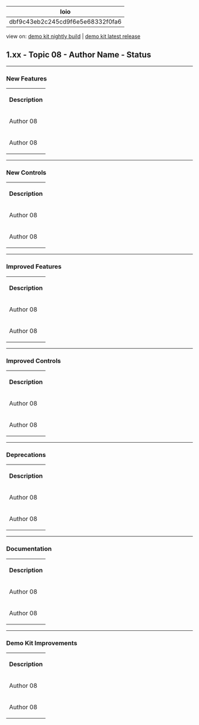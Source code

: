 <!-- loiodbf9c43eb2c245cd9f6e5e68332f0fa6 -->

| loio |
| -----|
| dbf9c43eb2c245cd9f6e5e68332f0fa6 |

<div id="loio">

view on: [demo kit nightly build](https://openui5nightly.hana.ondemand.com/topic/dbf9c43eb2c245cd9f6e5e68332f0fa6) | [demo kit latest release](https://sdk.openui5.org/topic/dbf9c43eb2c245cd9f6e5e68332f0fa6)</div>

## 1.xx - Topic 08 - Author Name - Status

***

<a name="loiodbf9c43eb2c245cd9f6e5e68332f0fa6__section_yxw_pxt_zcb"/>

### New Features

<a name="loiodbf9c43eb2c245cd9f6e5e68332f0fa6__table_krd_ltq_mfb"/> 


<table>
<tr>
<th valign="top">

Description



</th>
</tr>
<tr>
<td valign="top">

Аuthor 08



</td>
</tr>
<tr>
<td valign="top">

Аuthor 08



</td>
</tr>
</table>

***

<a name="loiodbf9c43eb2c245cd9f6e5e68332f0fa6__section_bkm_s15_zcb"/>

### New Controls

<a name="loiodbf9c43eb2c245cd9f6e5e68332f0fa6__table_ejf_dvq_mfb"/> 


<table>
<tr>
<th valign="top">

Description



</th>
</tr>
<tr>
<td valign="top">

Аuthor 08



</td>
</tr>
<tr>
<td valign="top">

Аuthor 08



</td>
</tr>
</table>

***

<a name="loiodbf9c43eb2c245cd9f6e5e68332f0fa6__section_qwl_pb5_zcb"/>

### Improved Features

<a name="loiodbf9c43eb2c245cd9f6e5e68332f0fa6__table_tpj_dvq_mfb"/> 


<table>
<tr>
<th valign="top">

Description



</th>
</tr>
<tr>
<td valign="top">

Аuthor 08



</td>
</tr>
<tr>
<td valign="top">

Аuthor 08



</td>
</tr>
</table>

***

<a name="loiodbf9c43eb2c245cd9f6e5e68332f0fa6__section_rqn_wd5_zcb"/>

### Improved Controls

<a name="loiodbf9c43eb2c245cd9f6e5e68332f0fa6__table_qcq_dvq_mfb"/> 


<table>
<tr>
<th valign="top">

Description



</th>
</tr>
<tr>
<td valign="top">

Аuthor 08



</td>
</tr>
<tr>
<td valign="top">

Аuthor 08



</td>
</tr>
</table>

***

<a name="loiodbf9c43eb2c245cd9f6e5e68332f0fa6__section_cps_cg5_zcb"/>

### Deprecations

<a name="loiodbf9c43eb2c245cd9f6e5e68332f0fa6__table_p1z_dvq_mfb"/> 


<table>
<tr>
<th valign="top">

Description



</th>
</tr>
<tr>
<td valign="top">

Аuthor 08



</td>
</tr>
<tr>
<td valign="top">

Аuthor 08



</td>
</tr>
</table>

***

<a name="loiodbf9c43eb2c245cd9f6e5e68332f0fa6__section_z2h_fh5_zcb"/>

### Documentation

<a name="loiodbf9c43eb2c245cd9f6e5e68332f0fa6__table_u2d_2vq_mfb"/> 


<table>
<tr>
<th valign="top">

Description



</th>
</tr>
<tr>
<td valign="top">

Аuthor 08



</td>
</tr>
<tr>
<td valign="top">

Аuthor 08



</td>
</tr>
</table>

***

<a name="loiodbf9c43eb2c245cd9f6e5e68332f0fa6__section_r5v_3h5_zcb"/>

### Demo Kit Improvements

<a name="loiodbf9c43eb2c245cd9f6e5e68332f0fa6__table_e2h_2vq_mfb"/> 


<table>
<tr>
<th valign="top">

Description



</th>
</tr>
<tr>
<td valign="top">

Аuthor 08



</td>
</tr>
<tr>
<td valign="top">

Аuthor 08



</td>
</tr>
</table>

